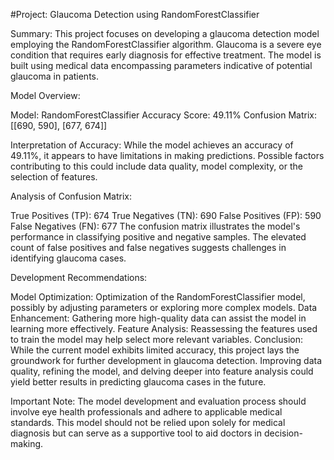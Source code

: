 #Project: Glaucoma Detection using RandomForestClassifier

Summary:
This project focuses on developing a glaucoma detection model employing the RandomForestClassifier algorithm. Glaucoma is a severe eye condition that requires early diagnosis for effective treatment. The model is built using medical data encompassing parameters indicative of potential glaucoma in patients.

Model Overview:

Model: RandomForestClassifier
Accuracy Score: 49.11%
Confusion Matrix:
[[690, 590],
 [677, 674]]
 
Interpretation of Accuracy:
While the model achieves an accuracy of 49.11%, it appears to have limitations in making predictions. Possible factors contributing to this could include data quality, model complexity, or the selection of features.

Analysis of Confusion Matrix:

True Positives (TP): 674
True Negatives (TN): 690
False Positives (FP): 590
False Negatives (FN): 677
The confusion matrix illustrates the model's performance in classifying positive and negative samples. The elevated count of false positives and false negatives suggests challenges in identifying glaucoma cases.

Development Recommendations:

Model Optimization: Optimization of the RandomForestClassifier model, possibly by adjusting parameters or exploring more complex models.
Data Enhancement: Gathering more high-quality data can assist the model in learning more effectively.
Feature Analysis: Reassessing the features used to train the model may help select more relevant variables.
Conclusion:
While the current model exhibits limited accuracy, this project lays the groundwork for further development in glaucoma detection. Improving data quality, refining the model, and delving deeper into feature analysis could yield better results in predicting glaucoma cases in the future.

Important Note:
The model development and evaluation process should involve eye health professionals and adhere to applicable medical standards. This model should not be relied upon solely for medical diagnosis but can serve as a supportive tool to aid doctors in decision-making.
